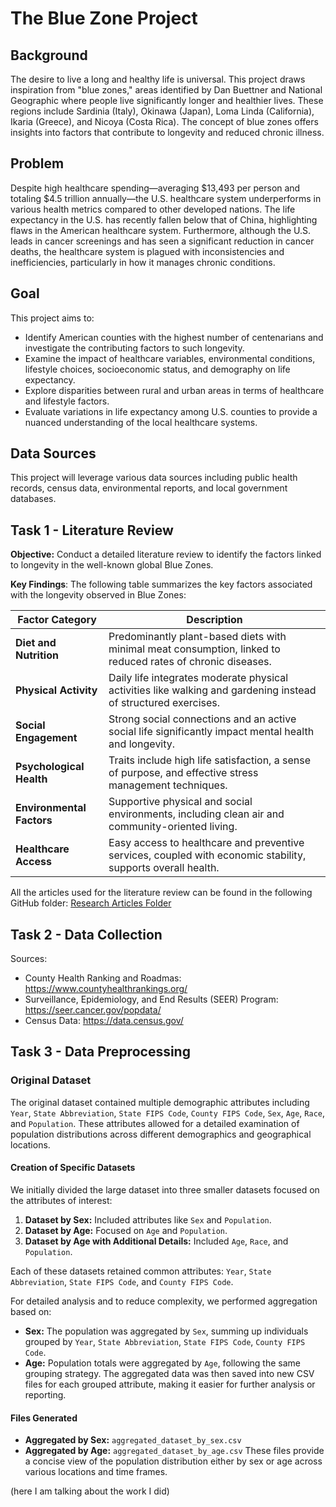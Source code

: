 # The Blue Zone Project

## Background
The desire to live a long and healthy life is universal. This project draws inspiration from "blue zones," areas identified by Dan Buettner and National Geographic where people live significantly longer and healthier lives. These regions include Sardinia (Italy), Okinawa (Japan), Loma Linda (California), Ikaria (Greece), and Nicoya (Costa Rica). The concept of blue zones offers insights into factors that contribute to longevity and reduced chronic illness.

## Problem
Despite high healthcare spending—averaging $13,493 per person and totaling $4.5 trillion annually—the U.S. healthcare system underperforms in various health metrics compared to other developed nations. The life expectancy in the U.S. has recently fallen below that of China, highlighting flaws in the American healthcare system. Furthermore, although the U.S. leads in cancer screenings and has seen a significant reduction in cancer deaths, the healthcare system is plagued with inconsistencies and inefficiencies, particularly in how it manages chronic conditions.

## Goal
This project aims to:
- Identify American counties with the highest number of centenarians and investigate the contributing factors to such longevity.
- Examine the impact of healthcare variables, environmental conditions, lifestyle choices, socioeconomic status, and demography on life expectancy.
- Explore disparities between rural and urban areas in terms of healthcare and lifestyle factors.
- Evaluate variations in life expectancy among U.S. counties to provide a nuanced understanding of the local healthcare systems.

## Data Sources
This project will leverage various data sources including public health records, census data, environmental reports, and local government databases.

## Task 1 - Literature Review

**Objective:** Conduct a detailed literature review to identify the factors linked to longevity in the well-known global Blue Zones.

**Key Findings**:
The following table summarizes the key factors associated with the longevity observed in Blue Zones:

| Factor Category          | Description                                                                                                  |
|--------------------------|--------------------------------------------------------------------------------------------------------------|
| **Diet and Nutrition**   | Predominantly plant-based diets with minimal meat consumption, linked to reduced rates of chronic diseases.  |
| **Physical Activity**    | Daily life integrates moderate physical activities like walking and gardening instead of structured exercises.|
| **Social Engagement**    | Strong social connections and an active social life significantly impact mental health and longevity.         |
| **Psychological Health** | Traits include high life satisfaction, a sense of purpose, and effective stress management techniques.       |
| **Environmental Factors**| Supportive physical and social environments, including clean air and community-oriented living.               |
| **Healthcare Access**    | Easy access to healthcare and preventive services, coupled with economic stability, supports overall health.  |

All the articles used for the literature review can be found in the following GitHub folder:
[Research Articles Folder](https://github.com/adiimated/The-Blue-Zone-Project/tree/main/literature%20review/Research%20Articles)

## Task 2 - Data Collection

Sources: 
 * County Health Ranking and Roadmas: https://www.countyhealthrankings.org/
 * Surveillance, Epidemiology, and End Results (SEER) Program: https://seer.cancer.gov/popdata/
 * Census Data: https://data.census.gov/

## Task 3 - Data Preprocessing

### Original Dataset

The original dataset contained multiple demographic attributes including `Year`, `State Abbreviation`, `State FIPS Code`, `County FIPS Code`, `Sex`, `Age`, `Race`, and `Population`. These attributes allowed for a detailed examination of population distributions across different demographics and geographical locations.

#### Creation of Specific Datasets
We initially divided the large dataset into three smaller datasets focused on the attributes of interest:
1. **Dataset by Sex:** Included attributes like `Sex` and `Population`.
2. **Dataset by Age:** Focused on `Age` and `Population`.
3. **Dataset by Age with Additional Details:** Included `Age`, `Race`, and `Population`.

Each of these datasets retained common attributes: `Year`, `State Abbreviation`, `State FIPS Code`, and `County FIPS Code`.

For detailed analysis and to reduce complexity, we performed aggregation based on:
- **Sex:** The population was aggregated by `Sex`, summing up individuals grouped by `Year`, `State Abbreviation`, `State FIPS Code`, `County FIPS Code`.
- **Age:** Population totals were aggregated by `Age`, following the same grouping strategy.
The aggregated data was then saved into new CSV files for each grouped attribute, making it easier for further analysis or reporting.

#### Files Generated
- **Aggregated by Sex:** `aggregated_dataset_by_sex.csv`
- **Aggregated by Age:** `aggregated_dataset_by_age.csv`
These files provide a concise view of the population distribution either by sex or age across various locations and time frames.

(here I am talking about the work I did)

